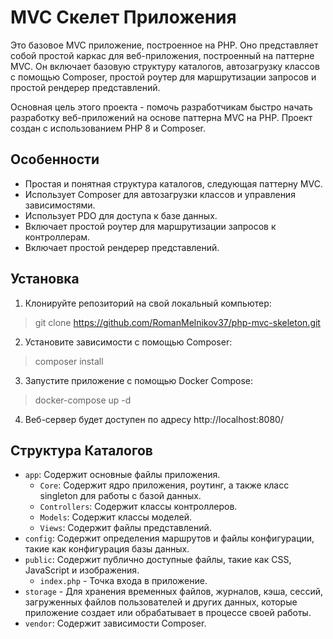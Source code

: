 # MVC Скелет Приложения

Это базовое MVC приложение, построенное на PHP. Оно представляет собой простой каркас для веб-приложения, построенный на паттерне MVC. Он включает базовую структуру каталогов, автозагрузку классов с помощью Composer, простой роутер для маршрутизации запросов и простой рендерер представлений.

Основная цель этого проекта - помочь разработчикам быстро начать разработку веб-приложений на основе паттерна MVC на PHP. Проект создан с использованием PHP 8 и Composer.


## Особенности

- Простая и понятная структура каталогов, следующая паттерну MVC.
- Использует Composer для автозагрузки классов и управления зависимостями.
- Использует PDO для доступа к базе данных.
- Включает простой роутер для маршрутизации запросов к контроллерам.
- Включает простой рендерер представлений.

## Установка

1. Клонируйте репозиторий на свой локальный компьютер: 
> git clone https://github.com/RomanMelnikov37/php-mvc-skeleton.git
2. Установите зависимости с помощью Composer: 
> composer install
3. Запустите приложение с помощью Docker Compose: 
> docker-compose up -d
4. Веб-сервер будет доступен по адресу http://localhost:8080/

## Структура Каталогов

- `app`: Содержит основные файлы приложения.
  - `Core`: Содержит ядро приложения, роутинг, а также класс singleton для работы с базой данных.
  - `Controllers`: Содержит классы контроллеров.
  - `Models`: Содержит классы моделей.
  - `Views`: Содержит файлы представлений.
- `config`: Содержит определения маршрутов и файлы конфигурации, такие как конфигурация базы данных.
- `public`: Содержит публично доступные файлы, такие как CSS, JavaScript и изображения.
  - `index.php` - Точка входа в приложение.
- `storage` - Для хранения временных файлов, журналов, кэша, сессий, загруженных файлов пользователей и других данных, которые приложение создает или обрабатывает в процессе своей работы.
- `vendor`: Содержит зависимости Composer.